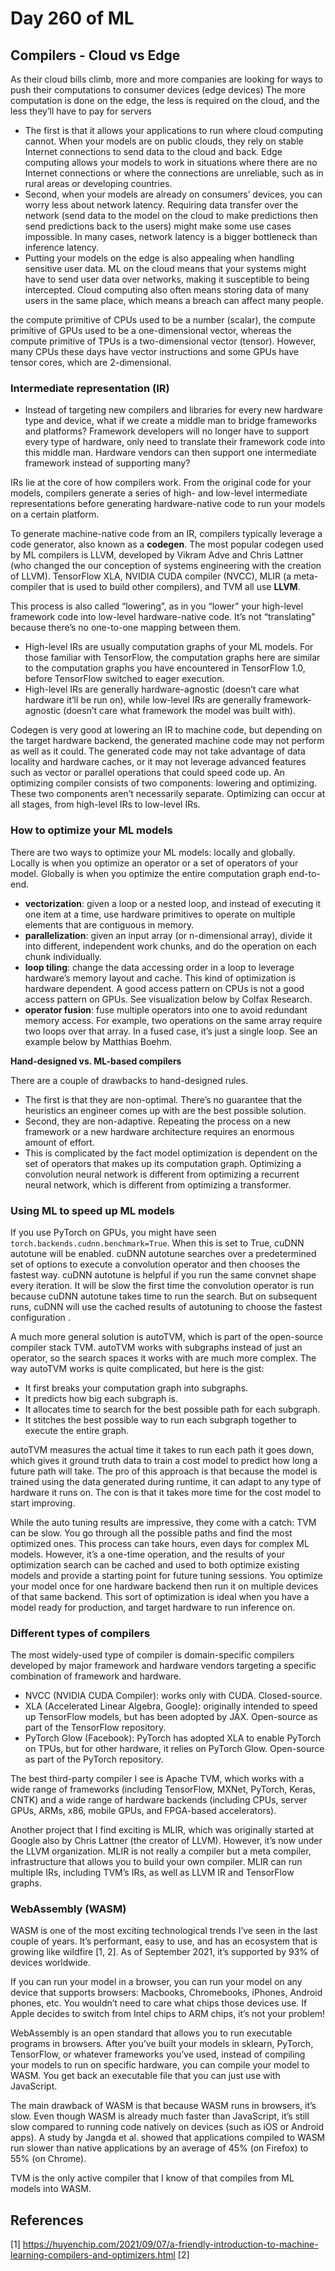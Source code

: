 # Day 260 of ML 

## Compilers - Cloud vs Edge

As their cloud bills climb, more and more companies are looking for ways to push their computations to consumer devices (edge devices)
The more computation is done on the edge, the less is required on the cloud, and the less they’ll have to pay for servers

* The first is that it allows your applications to run where cloud computing cannot. When your models are on public clouds, they rely on stable Internet connections to send data to the cloud and back. Edge computing allows your models to work in situations where there are no Internet connections or where the connections are unreliable, such as in rural areas or developing countries.
* Second, when your models are already on consumers’ devices, you can worry less about network latency. Requiring data transfer over the network (send data to the model on the cloud to make predictions then send predictions back to the users) might make some use cases impossible. In many cases, network latency is a bigger bottleneck than inference latency.
* Putting your models on the edge is also appealing when handling sensitive user data. ML on the cloud means that your systems might have to send user data over networks, making it susceptible to being intercepted. Cloud computing also often means storing data of many users in the same place, which means a breach can affect many people.

the compute primitive of CPUs used to be a number (scalar), the compute primitive of GPUs used to be a one-dimensional vector, whereas the compute primitive of TPUs is a two-dimensional vector (tensor). However, many CPUs these days have vector instructions and some GPUs have tensor cores, which are 2-dimensional.

### Intermediate representation (IR) 

- Instead of targeting new compilers and libraries for every new hardware type and device, what if we create a middle man to bridge frameworks and platforms? Framework developers will no longer have to support every type of hardware, only need to translate their framework code into this middle man. Hardware vendors can then support one intermediate framework instead of supporting many?

IRs lie at the core of how compilers work. From the original code for your models, compilers generate a series of high- and low-level intermediate representations before generating hardware-native code to run your models on a certain platform.

To generate machine-native code from an IR, compilers typically leverage a code generator, also known as a **codegen**. The most popular codegen used by ML compilers is LLVM, developed by Vikram Adve and Chris Lattner (who changed the our conception of systems engineering with the creation of LLVM). TensorFlow XLA, NVIDIA CUDA compiler (NVCC), MLIR (a meta-compiler that is used to build other compilers), and TVM all use **LLVM**.

This process is also called “lowering”, as in you “lower” your high-level framework code into low-level hardware-native code. It’s not “translating” because there’s no one-to-one mapping between them.

* High-level IRs are usually computation graphs of your ML models. For those familiar with TensorFlow, the computation graphs here are similar to the computation graphs you have encountered in TensorFlow 1.0, before TensorFlow switched to eager execution. 
* High-level IRs are generally hardware-agnostic (doesn’t care what hardware it’ll be run on), while low-level IRs are generally framework-agnostic (doesn’t care what framework the model was built with).

Codegen is very good at lowering an IR to machine code, but depending on the target hardware backend, the generated machine code may not perform as well as it could. The generated code may not take advantage of data locality and hardware caches, or it may not leverage advanced features such as vector or parallel operations that could speed code up. An optimizing compiler consists of two components: lowering and optimizing. These two components aren’t necessarily separate. Optimizing can occur at all stages, from high-level IRs to low-level IRs.


### How to optimize your ML models

There are two ways to optimize your ML models: locally and globally. Locally is when you optimize an operator or a set of operators of your model. Globally is when you optimize the entire computation graph end-to-end.

* **vectorization**: given a loop or a nested loop, and instead of executing it one item at a time, use hardware primitives to operate on multiple elements that are contiguous in memory.
* **parallelization**: given an input array (or n-dimensional array), divide it into different, independent work chunks, and do the operation on each chunk individually.
* **loop tiling**: change the data accessing order in a loop to leverage hardware’s memory layout and cache. This kind of optimization is hardware dependent. A good access pattern on CPUs is not a good access pattern on GPUs. See visualization below by Colfax Research.
* **operator fusion**: fuse multiple operators into one to avoid redundant memory access. For example, two operations on the same array require two loops over that array. In a fused case, it’s just a single loop. See an example below by Matthias Boehm.

**Hand-designed vs. ML-based compilers**

There are a couple of drawbacks to hand-designed rules. 
* The first is that they are non-optimal. There’s no guarantee that the heuristics an engineer comes up with are the best possible solution.
* Second, they are non-adaptive. Repeating the process on a new framework or a new hardware architecture requires an enormous amount of effort.
* This is complicated by the fact model optimization is dependent on the set of operators that makes up its computation graph. Optimizing a convolution neural network is different from optimizing a recurrent neural network, which is different from optimizing a transformer. 


### Using ML to speed up ML models

If you use PyTorch on GPUs, you might have seen `torch.backends.cudnn.benchmark=True`. When this is set to True, cuDNN autotune will be enabled. cuDNN autotune searches over a predetermined set of options to execute a convolution operator and then chooses the fastest way. cuDNN autotune is helpful if you run the same convnet shape every iteration. It will be slow the first time the convolution operator is run because cuDNN autotune takes time to run the search. But on subsequent runs, cuDNN will use the cached results of autotuning to choose the fastest configuration .

 A much more general solution is autoTVM, which is part of the open-source compiler stack TVM. autoTVM works with subgraphs instead of just an operator, so the search spaces it works with are much more complex. The way autoTVM works is quite complicated, but here is the gist:

* It first breaks your computation graph into subgraphs.
* It predicts how big each subgraph is.
* It allocates time to search for the best possible path for each subgraph.
* It stitches the best possible way to run each subgraph together to execute the entire graph.

autoTVM measures the actual time it takes to run each path it goes down, which gives it ground truth data to train a cost model to predict how long a future path will take. The pro of this approach is that because the model is trained using the data generated during runtime, it can adapt to any type of hardware it runs on. The con is that it takes more time for the cost model to start improving.

While the auto tuning results are impressive, they come with a catch: TVM can be slow. You go through all the possible paths and find the most optimized ones. This process can take hours, even days for complex ML models. However, it’s a one-time operation, and the results of your optimization search can be cached and used to both optimize existing models and provide a starting point for future tuning sessions. You optimize your model once for one hardware backend then run it on multiple devices of that same backend. This sort of optimization is ideal when you have a model ready for production, and target hardware to run inference on.

### Different types of compilers

The most widely-used type of compiler is domain-specific compilers developed by major framework and hardware vendors targeting a specific combination of framework and hardware.

* NVCC (NVIDIA CUDA Compiler): works only with CUDA. Closed-source.
* XLA (Accelerated Linear Algebra, Google): originally intended to speed up TensorFlow models, but has been adopted by JAX. Open-source as part of the TensorFlow repository.
* PyTorch Glow (Facebook): PyTorch has adopted XLA to enable PyTorch on TPUs, but for other hardware, it relies on PyTorch Glow. Open-source as part of the PyTorch repository.

The best third-party compiler I see is Apache TVM, which works with a wide range of frameworks (including TensorFlow, MXNet, PyTorch, Keras, CNTK) and a wide range of hardware backends (including CPUs, server GPUs, ARMs, x86, mobile GPUs, and FPGA-based accelerators).

Another project that I find exciting is MLIR, which was originally started at Google also by Chris Lattner (the creator of LLVM). However, it’s now under the LLVM organization. MLIR is not really a compiler but a meta compiler, infrastructure that allows you to build your own compiler. MLIR can run multiple IRs, including TVM’s IRs, as well as LLVM IR and TensorFlow graphs.

### WebAssembly (WASM)

WASM is one of the most exciting technological trends I’ve seen in the last couple of years. It’s performant, easy to use, and has an ecosystem that is growing like wildfire [1, 2]. As of September 2021, it’s supported by 93% of devices worldwide.

 If you can run your model in a browser, you can run your model on any device that supports browsers: Macbooks, Chromebooks, iPhones, Android phones, etc. You wouldn’t need to care what chips those devices use. If Apple decides to switch from Intel chips to ARM chips, it’s not your problem!
 
 WebAssembly is an open standard that allows you to run executable programs in browsers. After you’ve built your models in sklearn, PyTorch, TensorFlow, or whatever frameworks you’ve used, instead of compiling your models to run on specific hardware, you can compile your model to WASM. You get back an executable file that you can just use with JavaScript.
 
 The main drawback of WASM is that because WASM runs in browsers, it’s slow. Even though WASM is already much faster than JavaScript, it’s still slow compared to running code natively on devices (such as iOS or Android apps). A study by Jangda et al. showed that applications compiled to WASM run slower than native applications by an average of 45% (on Firefox) to 55% (on Chrome).
 
 TVM is the only active compiler that I know of that compiles from ML models into WASM. 
 
 



**References**
------------
[1]  https://huyenchip.com/2021/09/07/a-friendly-introduction-to-machine-learning-compilers-and-optimizers.html
[2]